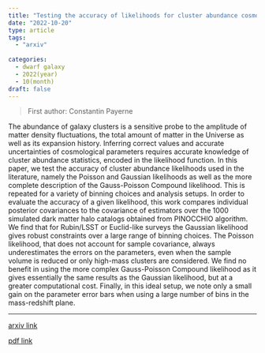 ```yaml
---
title: "Testing the accuracy of likelihoods for cluster abundance cosmology"
date: "2022-10-20"
type: article
tags:
  - "arxiv"
  
categories:
  - dwarf galaxy
  - 2022(year)
  - 10(month)
draft: false
---
```

> First author: Constantin Payerne

 The abundance of galaxy clusters is a sensitive probe to the amplitude of
matter density fluctuations, the total amount of matter in the Universe as well
as its expansion history. Inferring correct values and accurate uncertainties
of cosmological parameters requires accurate knowledge of cluster abundance
statistics, encoded in the likelihood function. In this paper, we test the
accuracy of cluster abundance likelihoods used in the literature, namely the
Poisson and Gaussian likelihoods as well as the more complete description of
the Gauss-Poisson Compound likelihood. This is repeated for a variety of
binning choices and analysis setups. In order to evaluate the accuracy of a
given likelihood, this work compares individual posterior covariances to the
covariance of estimators over the 1000 simulated dark matter halo catalogs
obtained from PINOCCHIO algorithm. We find that for Rubin/LSST or Euclid-like
surveys the Gaussian likelihood gives robust constraints over a large range of
binning choices. The Poisson likelihood, that does not account for sample
covariance, always underestimates the errors on the parameters, even when the
sample volume is reduced or only high-mass clusters are considered. We find no
benefit in using the more complex Gauss-Poisson Compound likelihood as it gives
essentially the same results as the Gaussian likelihood, but at a greater
computational cost. Finally, in this ideal setup, we note only a small gain on
the parameter error bars when using a large number of bins in the mass-redshift
plane.

---
[arxiv link](http://arxiv.org/abs/2210.11093v1)

[pdf link](http://arxiv.org/pdf/2210.11093v1)